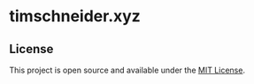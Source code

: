 # timschneider.xyz

## License

This project is open source and available under the [MIT License](LICENSE).
